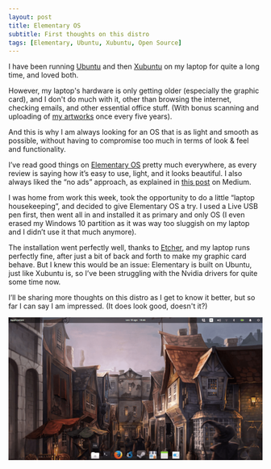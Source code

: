 ```yaml
---
layout: post
title: Elementary OS
subtitle: First thoughts on this distro
tags: [Elementary, Ubuntu, Xubuntu, Open Source]
---
```


I have been running [Ubuntu](https://www.ubuntu.com/) and then [Xubuntu](https://xubuntu.org/) on my laptop for quite a long time, and loved both. 

However, my laptop's hardware is only getting older (especially the graphic card), and  I don't do much with it, other than browsing the internet, checking emails, and other essential office stuff. (With bonus scanning and uploading of [my artworks](https://melyanna.github.io/2017-08-15-tonks/) once every five years).

And this is why I am always looking for an OS that is as light and smooth as possible, without having to compromise too much in terms of look & feel and functionality.

I’ve read good things on [Elementary OS](https://elementary.io/) pretty much everywhere, as every review is saying how it’s easy to use, light, and it looks beautiful.
I also always liked the “no ads” approach, as explained in [this post](https://medium.com/elementaryos/you-are-not-the-product-1d28c485175f) on Medium.

I was home from work this week, took the opportunity to do a little “laptop housekeeping”, and decided to give Elementary OS a try. I used a Live USB pen first, then went all in and installed it as primary and only OS (I even erased my Windows 10 partition as it was way too sluggish on my laptop and I didn’t use it that much anymore).

The installation went perfectly well, thanks to [Etcher](https://etcher.io/), and my laptop runs perfectly fine, after just a bit of back and forth to make my graphic card behave.  But I knew this would be an issue: Elementary is built on Ubuntu, just like Xubuntu is, so I’ve been struggling with the Nvidia drivers for quite some time now.

I’ll be sharing more thoughts on this distro as I get to know it better, but so far I can say I am impressed.
(It does look good, doesn't it?)

<img src="/img/18082017/e-os.png" alt="desktop screenshot showing the Elementary GUI" align="center"/>
